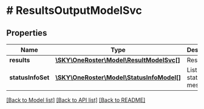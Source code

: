 # # ResultsOutputModelSvc

## Properties

Name | Type | Description | Notes
------------ | ------------- | ------------- | -------------
**results** | [**\SKY\OneRoster\Model\ResultModelSvc[]**](ResultModelSvc.md) | Results | [optional]
**statusInfoSet** | [**\SKY\OneRoster\Model\StatusInfoModel[]**](StatusInfoModel.md) | List of status messages | [optional]

[[Back to Model list]](../../README.md#models) [[Back to API list]](../../README.md#endpoints) [[Back to README]](../../README.md)
